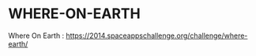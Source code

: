 WHERE-ON-EARTH
==============

Where On Earth : https://2014.spaceappschallenge.org/challenge/where-earth/
